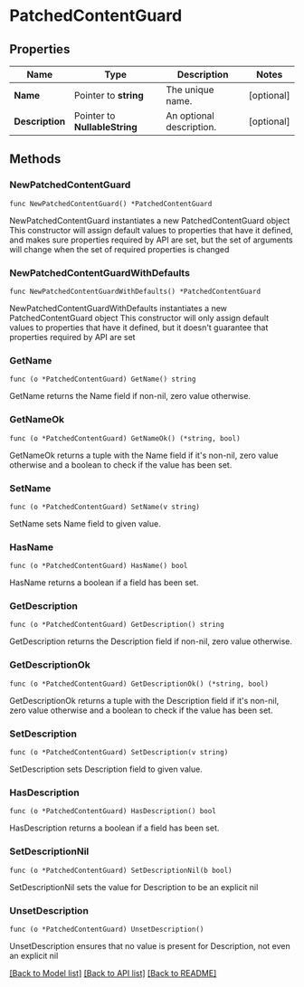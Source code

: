 # PatchedContentGuard

## Properties

Name | Type | Description | Notes
------------ | ------------- | ------------- | -------------
**Name** | Pointer to **string** | The unique name. | [optional] 
**Description** | Pointer to **NullableString** | An optional description. | [optional] 

## Methods

### NewPatchedContentGuard

`func NewPatchedContentGuard() *PatchedContentGuard`

NewPatchedContentGuard instantiates a new PatchedContentGuard object
This constructor will assign default values to properties that have it defined,
and makes sure properties required by API are set, but the set of arguments
will change when the set of required properties is changed

### NewPatchedContentGuardWithDefaults

`func NewPatchedContentGuardWithDefaults() *PatchedContentGuard`

NewPatchedContentGuardWithDefaults instantiates a new PatchedContentGuard object
This constructor will only assign default values to properties that have it defined,
but it doesn't guarantee that properties required by API are set

### GetName

`func (o *PatchedContentGuard) GetName() string`

GetName returns the Name field if non-nil, zero value otherwise.

### GetNameOk

`func (o *PatchedContentGuard) GetNameOk() (*string, bool)`

GetNameOk returns a tuple with the Name field if it's non-nil, zero value otherwise
and a boolean to check if the value has been set.

### SetName

`func (o *PatchedContentGuard) SetName(v string)`

SetName sets Name field to given value.

### HasName

`func (o *PatchedContentGuard) HasName() bool`

HasName returns a boolean if a field has been set.

### GetDescription

`func (o *PatchedContentGuard) GetDescription() string`

GetDescription returns the Description field if non-nil, zero value otherwise.

### GetDescriptionOk

`func (o *PatchedContentGuard) GetDescriptionOk() (*string, bool)`

GetDescriptionOk returns a tuple with the Description field if it's non-nil, zero value otherwise
and a boolean to check if the value has been set.

### SetDescription

`func (o *PatchedContentGuard) SetDescription(v string)`

SetDescription sets Description field to given value.

### HasDescription

`func (o *PatchedContentGuard) HasDescription() bool`

HasDescription returns a boolean if a field has been set.

### SetDescriptionNil

`func (o *PatchedContentGuard) SetDescriptionNil(b bool)`

 SetDescriptionNil sets the value for Description to be an explicit nil

### UnsetDescription
`func (o *PatchedContentGuard) UnsetDescription()`

UnsetDescription ensures that no value is present for Description, not even an explicit nil

[[Back to Model list]](../README.md#documentation-for-models) [[Back to API list]](../README.md#documentation-for-api-endpoints) [[Back to README]](../README.md)


